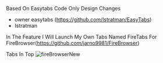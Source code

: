 Based On Easytabs Code Only Design Changes
* owner easytabs (https://github.com/lstratman/EasyTabs)
* Istratman


In The Feature I Will Launch My Own Tabs Named FireTabs
For FireBrowser(https://github.com/jarno9981/FireBrowser)


Tabs In Top
![fireBrowserNew](https://user-images.githubusercontent.com/53493418/114591390-1d8afd00-9c8a-11eb-9a88-90b0e8978617.png)

